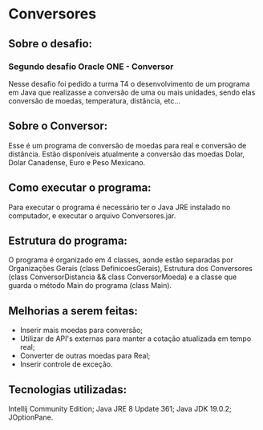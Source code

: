 # Conversores


## Sobre o desafio:
### Segundo desafio Oracle ONE - Conversor
Nesse desafio foi pedido a turma T4 o desenvolvimento de um programa em Java que realizasse a conversão de uma ou mais unidades, sendo elas conversão de moedas, temperatura, distância, etc...

## Sobre o Conversor:
Esse é um programa de conversão de moedas para real e conversão de distância. Estão disponíveis atualmente a conversão das moedas Dolar, Dolar Canadense, Euro e Peso Mexicano.

## Como executar o programa:
Para executar o programa é necessário ter o Java JRE instalado no computador, e executar o arquivo Conversores.jar.

## Estrutura do programa:
O programa é organizado em 4 classes, aonde estão separadas por Organizações Gerais (class DefinicoesGerais), Estrutura dos Conversores (class ConversorDistancia && class ConversorMoeda) e a classe que guarda o método Main do programa (class Main).

## Melhorias a serem feitas:
- Inserir mais moedas para conversão;
- Utilizar de API's externas para manter a cotação atualizada em tempo real;
- Converter de outras moedas para Real;
- Inserir controle de exceção.

## Tecnologias utilizadas:
Intellij Community Edition;
Java JRE 8 Update 361;
Java JDK 19.0.2;
JOptionPane.
